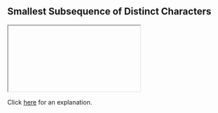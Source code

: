 ##  Smallest Subsequence of Distinct Characters 

<iframe></iframe>

Click [here](Explanation.md) for an explanation.

